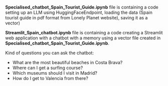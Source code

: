 **Specialised_chatbot_Spain_Tourist_Guide.ipynb** file is containing a code setting up an LLM using HuggingFaceEndpoint, 
loading the data (Spain tourist guide in pdf format from Lonely Planet website), saving it as a vector)

**Streamlit_Spain_chatbot.ipynb** file is containing a code creating a Streamlit web application with a chatbot with a memory
using a vector file created in **Specialised_chatbot_Spain_Tourist_Guide.ipynb**.

Kind of questions you can ask the chatbot:

- What are the most beautiful beaches in Costa Brava?
- Where can I get a surfing course?
- Which museums should I visit in Madrid?
- How do I get to Valencia from there?
